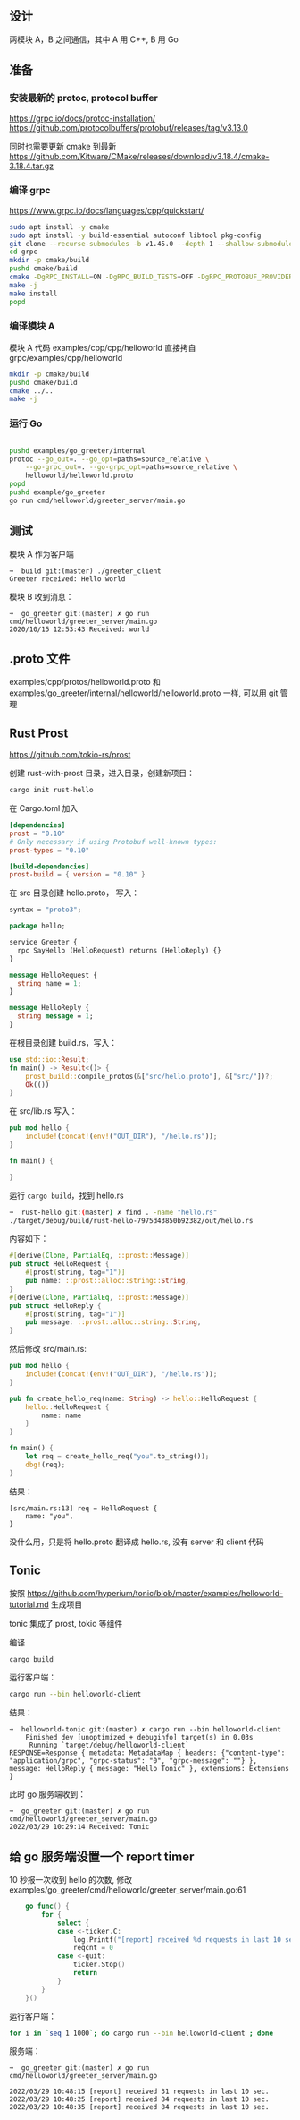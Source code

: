 ## 设计

两模块 A，B 之间通信，其中 A 用 C++, B 用 Go

## 准备

### 安装最新的 protoc, protocol buffer

https://grpc.io/docs/protoc-installation/
https://github.com/protocolbuffers/protobuf/releases/tag/v3.13.0

同时也需要更新 cmake 到最新
https://github.com/Kitware/CMake/releases/download/v3.18.4/cmake-3.18.4.tar.gz

### 编译 grpc

https://www.grpc.io/docs/languages/cpp/quickstart/

```bash
sudo apt install -y cmake
sudo apt install -y build-essential autoconf libtool pkg-config
git clone --recurse-submodules -b v1.45.0 --depth 1 --shallow-submodules https://github.com/grpc/grpc
cd grpc
mkdir -p cmake/build
pushd cmake/build
cmake -DgRPC_INSTALL=ON -DgRPC_BUILD_TESTS=OFF -DgRPC_PROTOBUF_PROVIDER=package -DgRPC_ZLIB_PROVIDER=package -DgRPC_CARES_PROVIDER=package -DgRPC_SSL_PROVIDER=package -DCMAKE_BUILD_TYPE=Release ../..
make -j
make install
popd
```

### 编译模块 A

模块 A 代码 examples/cpp/cpp/helloworld 直接拷自 grpc/examples/cpp/helloworld

```bash
mkdir -p cmake/build
pushd cmake/build
cmake ../..
make -j
```

### 运行 Go


```bash

pushd examples/go_greeter/internal
protoc --go_out=. --go_opt=paths=source_relative \
    --go-grpc_out=. --go-grpc_opt=paths=source_relative \
    helloworld/helloworld.proto
popd
pushd example/go_greeter
go run cmd/helloworld/greeter_server/main.go
```

## 测试

模块 A 作为客户端

```
➜  build git:(master) ./greeter_client
Greeter received: Hello world
```

模块 B 收到消息：

```
➜  go_greeter git:(master) ✗ go run cmd/helloworld/greeter_server/main.go 
2020/10/15 12:53:43 Received: world
```

## .proto 文件

examples/cpp/protos/helloworld.proto 和 examples/go_greeter/internal/helloworld/helloworld.proto 一样, 可以用 git 管理

## Rust Prost

https://github.com/tokio-rs/prost

创建 rust-with-prost 目录，进入目录，创建新项目：

```bash
cargo init rust-hello
```

在 Cargo.toml 加入

```toml
[dependencies]
prost = "0.10"
# Only necessary if using Protobuf well-known types:
prost-types = "0.10"

[build-dependencies]
prost-build = { version = "0.10" }
```

在 src 目录创建 hello.proto， 写入：

```proto
syntax = "proto3";

package hello;

service Greeter {
  rpc SayHello (HelloRequest) returns (HelloReply) {}
}

message HelloRequest {
  string name = 1;
}

message HelloReply {
  string message = 1;
}
```

在根目录创建 build.rs，写入：

```rust
use std::io::Result;
fn main() -> Result<()> {
    prost_build::compile_protos(&["src/hello.proto"], &["src/"])?;
    Ok(())
}
```

在 src/lib.rs 写入：

```rust
pub mod hello {
    include!(concat!(env!("OUT_DIR"), "/hello.rs"));
}

fn main() {

}
```

运行 `cargo build`，找到 hello.rs

```bash
➜  rust-hello git:(master) ✗ find . -name "hello.rs"
./target/debug/build/rust-hello-7975d43850b92382/out/hello.rs
```

内容如下：

```rust
#[derive(Clone, PartialEq, ::prost::Message)]
pub struct HelloRequest {
    #[prost(string, tag="1")]
    pub name: ::prost::alloc::string::String,
}
#[derive(Clone, PartialEq, ::prost::Message)]
pub struct HelloReply {
    #[prost(string, tag="1")]
    pub message: ::prost::alloc::string::String,
}
```

然后修改 src/main.rs:

```rust
pub mod hello {
    include!(concat!(env!("OUT_DIR"), "/hello.rs"));
}

pub fn create_hello_req(name: String) -> hello::HelloRequest {
    hello::HelloRequest {
        name: name
    }
}

fn main() {
    let req = create_hello_req("you".to_string());
    dbg!(req);
}
```

结果：

```
[src/main.rs:13] req = HelloRequest {
    name: "you",
}
```

没什么用，只是将 hello.proto 翻译成 hello.rs, 没有 server 和 client 代码

## Tonic

按照 https://github.com/hyperium/tonic/blob/master/examples/helloworld-tutorial.md 生成项目

tonic 集成了 prost, tokio 等组件

编译

```bash
cargo build
```

运行客户端：

```bash
cargo run --bin helloworld-client
```

结果：

```
➜  helloworld-tonic git:(master) ✗ cargo run --bin helloworld-client
    Finished dev [unoptimized + debuginfo] target(s) in 0.03s
     Running `target/debug/helloworld-client`
RESPONSE=Response { metadata: MetadataMap { headers: {"content-type": "application/grpc", "grpc-status": "0", "grpc-message": ""} }, message: HelloReply { message: "Hello Tonic" }, extensions: Extensions }
````

此时 go 服务端收到：

```
➜  go_greeter git:(master) ✗ go run cmd/helloworld/greeter_server/main.go 
2022/03/29 10:29:14 Received: Tonic
```

## 给 go 服务端设置一个 report timer

10 秒报一次收到 hello 的次数, 修改 examples/go_greeter/cmd/helloworld/greeter_server/main.go:61

```go
	go func() {
		for {
			select {
			case <-ticker.C:
				log.Printf("[report] received %d requests in last 10 sec.", reqcnt)
				reqcnt = 0
			case <-quit:
				ticker.Stop()
				return
			}
		}
	}()
```

运行客户端：

```bash
for i in `seq 1 1000`; do cargo run --bin helloworld-client ; done
```

服务端：

```
➜  go_greeter git:(master) ✗ go run cmd/helloworld/greeter_server/main.go

2022/03/29 10:48:15 [report] received 31 requests in last 10 sec.
2022/03/29 10:48:25 [report] received 84 requests in last 10 sec.
2022/03/29 10:48:35 [report] received 84 requests in last 10 sec.
```
